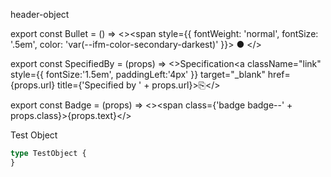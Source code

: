 header-object


export const Bullet = () => <><span style={{ fontWeight: 'normal', fontSize: '.5em', color: 'var(--ifm-color-secondary-darkest)' }}>&nbsp;●&nbsp;</span></>

export const SpecifiedBy = (props) => <>Specification<a className="link" style={{ fontSize:'1.5em', paddingLeft:'4px' }} target="_blank" href={props.url} title={'Specified by ' + props.url}>⎘</a></>

export const Badge = (props) => <><span class={'badge badge--' + props.class}>{props.text}</span></>


Test Object

```graphql
type TestObject {
}
```






